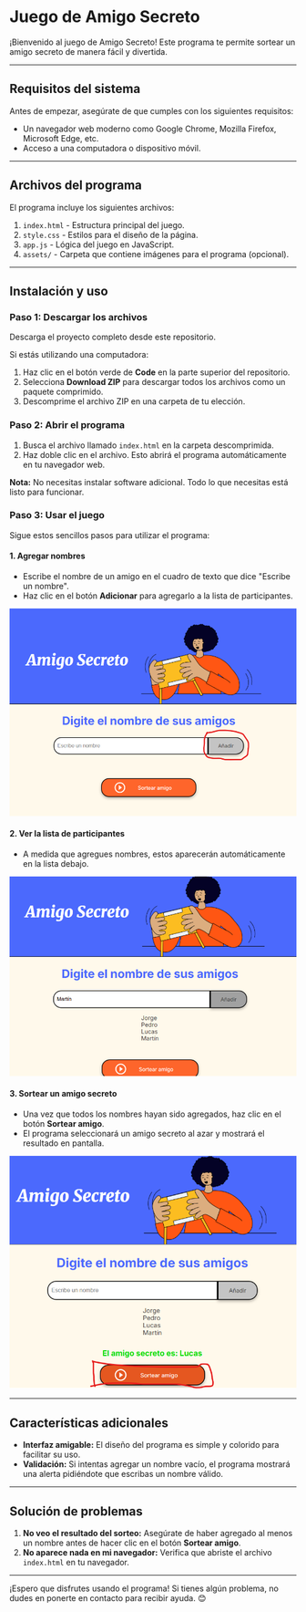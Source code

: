 # Juego de Amigo Secreto

¡Bienvenido al juego de Amigo Secreto! Este programa te permite sortear un amigo secreto de manera fácil y divertida.

---

## Requisitos del sistema

Antes de empezar, asegúrate de que cumples con los siguientes requisitos:
- Un navegador web moderno como Google Chrome, Mozilla Firefox, Microsoft Edge, etc.
- Acceso a una computadora o dispositivo móvil.

---

## Archivos del programa

El programa incluye los siguientes archivos:

1. `index.html` - Estructura principal del juego.
2. `style.css` - Estilos para el diseño de la página.
3. `app.js` - Lógica del juego en JavaScript.
4. `assets/` - Carpeta que contiene imágenes para el programa (opcional).

---

## Instalación y uso

### Paso 1: Descargar los archivos

Descarga el proyecto completo desde este repositorio.

Si estás utilizando una computadora:
1. Haz clic en el botón verde de **Code** en la parte superior del repositorio.
2. Selecciona **Download ZIP** para descargar todos los archivos como un paquete comprimido.
3. Descomprime el archivo ZIP en una carpeta de tu elección.

### Paso 2: Abrir el programa

1. Busca el archivo llamado `index.html` en la carpeta descomprimida.
2. Haz doble clic en el archivo. Esto abrirá el programa automáticamente en tu navegador web.

**Nota:** No necesitas instalar software adicional. Todo lo que necesitas está listo para funcionar.

### Paso 3: Usar el juego

Sigue estos sencillos pasos para utilizar el programa:

#### 1. **Agregar nombres**
- Escribe el nombre de un amigo en el cuadro de texto que dice "Escribe un nombre".
- Haz clic en el botón **Adicionar** para agregarlo a la lista de participantes.

![alt text](image.png)

#### 2. **Ver la lista de participantes**
- A medida que agregues nombres, estos aparecerán automáticamente en la lista debajo.

![alt text](image-1.png)

#### 3. **Sortear un amigo secreto**
- Una vez que todos los nombres hayan sido agregados, haz clic en el botón **Sortear amigo**.
- El programa seleccionará un amigo secreto al azar y mostrará el resultado en pantalla.

![alt text](image-2.png)

---

## Características adicionales

- **Interfaz amigable:** El diseño del programa es simple y colorido para facilitar su uso.
- **Validación:** Si intentas agregar un nombre vacío, el programa mostrará una alerta pidiéndote que escribas un nombre válido.

---

## Solución de problemas

1. **No veo el resultado del sorteo:** Asegúrate de haber agregado al menos un nombre antes de hacer clic en el botón **Sortear amigo**.
2. **No aparece nada en mi navegador:** Verifica que abriste el archivo `index.html` en tu navegador.

---

¡Espero que disfrutes usando el programa! Si tienes algún problema, no dudes en ponerte en contacto para recibir ayuda. 😊
